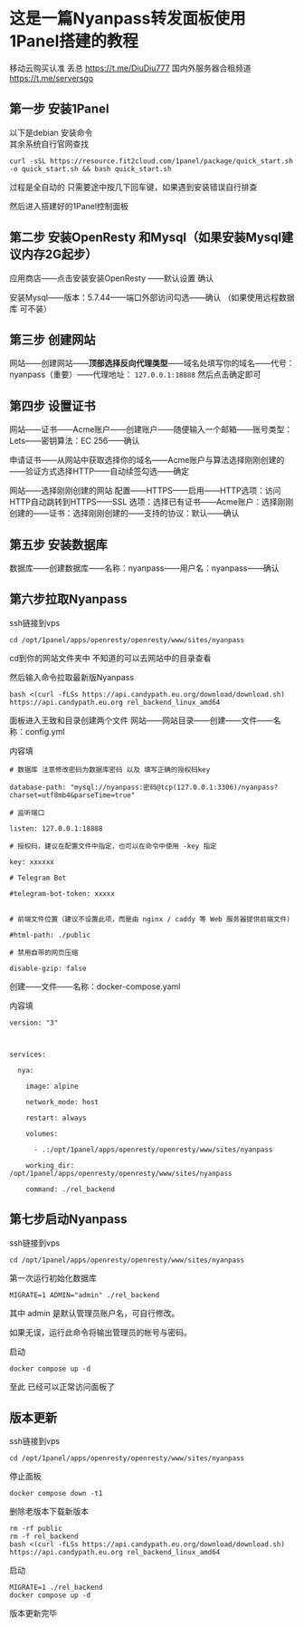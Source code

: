 # 这是一篇Nyanpass转发面板使用1Panel搭建的教程
移动云购买认准 丢总 https://t.me/DiuDiu777
国内外服务器合租频道 https://t.me/serversgo

## **第一步** 安装1Panel  
以下是debian 安装命令  
其余系统自行官网查找
```
curl -sSL https://resource.fit2cloud.com/1panel/package/quick_start.sh -o quick_start.sh && bash quick_start.sh
```
过程是全自动的 只需要途中按几下回车键，如果遇到安装错误自行排查 

然后进入搭建好的1Panel控制面板
## **第二步** 安装OpenResty 和Mysql（如果安装Mysql建议内存2G起步）
应用商店——点击安装安装OpenResty ——默认设置 确认

安装Mysql——版本：5.7.44——端口外部访问勾选——确认 （如果使用远程数据库 可不装）

## **第三步** 创建网站
网站——创建网站——**顶部选择反向代理类型**——域名处填写你的域名——代号： nyanpass（重要）——代理地址： ```127.0.0.1:18888```
然后点击确定即可

## **第四步** 设置证书 
网站——证书——Acme账户——创建账户——随便输入一个邮箱——账号类型：Lets——密钥算法：EC 256——确认

申请证书——从网站中获取选择你的域名——Acme账户与算法选择刚刚创建的——验证方式选择HTTP——自动续签勾选——确定

网站——选择刚刚创建的网站 配置——HTTPS——启用——HTTP选项：访问HTTP自动跳转到HTTPS——SSL 选项：选择已有证书——Acme账户：选择刚刚创建的——证书：选择刚刚创建的——支持的协议：默认——确认

## **第五步** 安装数据库
数据库——创建数据库——名称：nyanpass——用户名：nyanpass——确认

## **第六步**拉取Nyanpass
ssh链接到vps 
```
cd /opt/1panel/apps/openresty/openresty/www/sites/nyanpass
```
cd到你的网站文件夹中
不知道的可以去网站中的目录查看

然后输入命令拉取最新版Nyanpass
```
bash <(curl -fLSs https://api.candypath.eu.org/download/download.sh) https://api.candypath.eu.org rel_backend_linux_amd64
```
面板进入王致和目录创建两个文件
网站——网站目录——创建——文件——名称：config.yml

内容填
```
# 数据库 注意修改密码为数据库密码 以及 填写正确的授权码key

database-path: "mysql://nyanpass:密码@tcp(127.0.0.1:3306)/nyanpass?charset=utf8mb4&parseTime=true"

# 监听端口

listen: 127.0.0.1:18888

# 授权码，建议在配置文件中指定，也可以在命令中使用 -key 指定

key: xxxxxx

# Telegram Bot

#telegram-bot-token: xxxxx


# 前端文件位置（建议不设置此项，而是由 nginx / caddy 等 Web 服务器提供前端文件）

#html-path: ./public

# 禁用自带的网页压缩

disable-gzip: false
```

创建——文件——名称：docker-compose.yaml

内容填
```
version: "3"



services:

  nya:

    image: alpine

    network_mode: host

    restart: always

    volumes:

      - .:/opt/1panel/apps/openresty/openresty/www/sites/nyanpass

    working_dir: /opt/1panel/apps/openresty/openresty/www/sites/nyanpass

    command: ./rel_backend
```

## **第七步**启动Nyanpass
ssh链接到vps 
```
cd /opt/1panel/apps/openresty/openresty/www/sites/nyanpass
```
第一次运行初始化数据库
```
MIGRATE=1 ADMIN="admin" ./rel_backend
```
其中 admin 是默认管理员账户名，可自行修改。

如果无误，运行此命令将输出管理员的帐号与密码。

启动
```
docker compose up -d
```
至此 已经可以正常访问面板了

## **版本更新**
ssh链接到vps 
```
cd /opt/1panel/apps/openresty/openresty/www/sites/nyanpass
```
停止面板
```
docker compose down -t1
```
删除老版本下载新版本
```
rm -rf public
rm -f rel_backend
bash <(curl -fLSs https://api.candypath.eu.org/download/download.sh) https://api.candypath.eu.org rel_backend_linux_amd64
```
启动
```
MIGRATE=1 ./rel_backend
docker compose up -d
```
版本更新完毕
